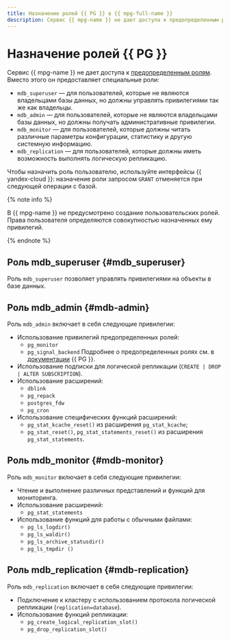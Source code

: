 ```yaml
---
title: Назначение ролей {{ PG }} в {{ mpg-full-name }}
description: Сервис {{ mpg-name }} не дает доступа к предопределенным ролям. Вместо этого он предоставляет специальные роли, которые можно назначить с помощью CLI или API {{ yandex-cloud }}.
---
```


# Назначение ролей {{ PG }}

Сервис {{ mpg-name }} не дает доступа к [предопределенным ролям](https://www.postgresql.org/docs/current/predefined-roles.html). Вместо этого он предоставляет специальные роли:

* `mdb_superuser` — для пользователей, которые не являются владельцами базы данных, но должны управлять привилегиями так же как владельцы.
* `mdb_admin` — для пользователей, которые не являются владельцами базы данных, но должны получать административные привилегии.
* `mdb_monitor` — для пользователей, которые должны читать различные параметры конфигурации, статистику и другую системную информацию.
* `mdb_replication` — для пользователей, которые должны иметь возможность выполнять логическую репликацию.

Чтобы назначить роль пользователю, используйте интерфейсы {{ yandex-cloud }}: назначение роли запросом `GRANT` отменяется при следующей операции с базой.

{% note info %}

В {{ mpg-name }} не предусмотрено создание пользовательских ролей. Права пользователя определяются совокупностью назначенных ему привилегий.

{% endnote %}

## Роль mdb_superuser {#mdb_superuser}

Роль `mdb_superuser` позволяет управлять привилегиями на объекты в базе данных.

## Роль mdb_admin {#mdb-admin}

Роль `mdb_admin` включает в себя следующие привилегии:

* Использование привилегий предопределенных ролей:
    * `pg_monitor`
    * `pg_signal_backend`
    Подробнее о предопределенных ролях см. в [документации](https://www.postgresql.org/docs/current/predefined-roles.html) {{ PG }}.
* Использование подписки для логической репликации (`CREATE | DROP | ALTER SUBSCRIPTION`).
* Использование расширений:
    * `dblink`
    * `pg_repack`
    * `postgres_fdw`
    * `pg_cron`
* Использование специфических функций расширений:
    * `pg_stat_kcache_reset()` из расширения `pg_stat_kcache`;
    * `pg_stat_reset()`, `pg_stat_statements_reset()` из расширения `pg_stat_statements`.

## Роль mdb_monitor {#mdb-monitor}

Роль `mdb_monitor` включает в себя следующие привилегии:

* Чтение и выполнение различных представлений и функций для мониторинга.
* Использование расширений:
    * `pg_stat_statements`
* Использование функций для работы с обычными файлами:
    * `pg_ls_logdir()`
    * `pg_ls_waldir()`
    * `pg_ls_archive_statusdir()`
    * `pg_ls_tmpdir ()`

## Роль mdb_replication {#mdb-replication}

Роль `mdb_replication` включает в себя следующие привилегии:

* Подключение к кластеру с использованием протокола логической репликации (`replication=database`).
* Использование функций репликации:
    * `pg_create_logical_replication_slot()`
    * `pg_drop_replication_slot()`
